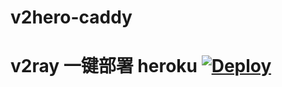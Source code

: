 # v2hero-caddy
# v2ray 一键部署 heroku [![Deploy](https://www.herokucdn.com/deploy/button.png)](https://heroku.com/deploy?template=https://github.com/lushantingyue/v2hero-caddy)
